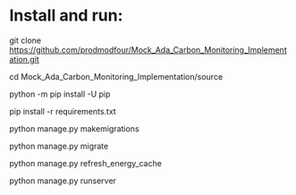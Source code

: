 # Install and run:

git clone https://github.com/prodmodfour/Mock_Ada_Carbon_Monitoring_Implementation.git

cd Mock_Ada_Carbon_Monitoring_Implementation/source

python -m pip install -U pip

pip install -r requirements.txt

python manage.py makemigrations

python manage.py migrate

python manage.py refresh_energy_cache

python manage.py runserver